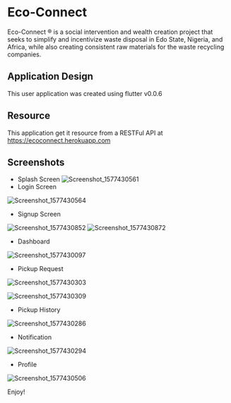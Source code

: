 # Eco-Connect

Eco-Connect ® is a social intervention and wealth creation project that seeks to simplify and incentivize waste disposal in Edo State, Nigeria, and Africa, while also creating consistent raw materials for the waste recycling companies.

## Application Design

This user application was created using flutter v0.0.6

## Resource

This application get it resource from a RESTFul API at https://ecoconnect.herokuapp.com

## Screenshots

- Splash Screen 
 ![Screenshot_1577430561](https://user-images.githubusercontent.com/46590803/71507146-c3430e80-2883-11ea-8bc7-e5d458a3be3a.png)
- Login Screen
 
![Screenshot_1577430564](https://user-images.githubusercontent.com/46590803/71507178-de158300-2883-11ea-879d-4638b7345668.png)
- Signup Screen

![Screenshot_1577430852](https://user-images.githubusercontent.com/46590803/71507193-ecfc3580-2883-11ea-8f2c-ee99138d1446.png)
![Screenshot_1577430872](https://user-images.githubusercontent.com/46590803/71507199-f71e3400-2883-11ea-8e27-4dfda02bd42b.png)
- Dashboard

![Screenshot_1577430097](https://user-images.githubusercontent.com/46590803/71507214-03a28c80-2884-11ea-9ec9-7a9ff71118de.png)
- Pickup Request

![Screenshot_1577430303](https://user-images.githubusercontent.com/46590803/71507338-7875c680-2884-11ea-91f4-53fb35037db8.png)

![Screenshot_1577430309](https://user-images.githubusercontent.com/46590803/71507227-19b04d00-2884-11ea-9ff8-9b7f879352e5.png)
- Pickup History

![Screenshot_1577430286](https://user-images.githubusercontent.com/46590803/71507251-2af95980-2884-11ea-9191-ae9734bc8e51.png)

- Notification

![Screenshot_1577430294](https://user-images.githubusercontent.com/46590803/71507260-364c8500-2884-11ea-8461-7628007cddf9.png)
- Profile

![Screenshot_1577430506](https://user-images.githubusercontent.com/46590803/71507275-45333780-2884-11ea-8626-b379dcd83b29.png)


Enjoy!
